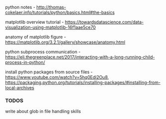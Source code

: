 python notes -  http://thomas-cokelaer.info/tutorials/python/basics.html#the-basics

matplotlib overview tutorial - https://towardsdatascience.com/data-visualization-using-matplotlib-16f1aae5ce70

anatomy of matplotlib figure - https://matplotlib.org/3.2.1/gallery/showcase/anatomy.html

python subprocess communication - https://eli.thegreenplace.net/2017/interacting-with-a-long-running-child-process-in-python/

install python packages from source files - https://www.youtube.com/watch?v=5hq0Edi2Ou8, https://packaging.python.org/tutorials/installing-packages/#installing-from-local-archives


### TODOS
write about glob in file handling skills
<!--stackedit_data:
eyJoaXN0b3J5IjpbLTEyMTU4MDExODMsMTkyMTAwODIyLC0zNT
I5MjE2MCwxMTkwNDgwOTUwLC0xNDY5Nzk2ODM3XX0=
-->